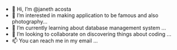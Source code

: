 - 👋 Hi, I’m @janeth acosta
- 👀 I’m interested in making  application to be famous and also photography...
- 🌱 I’m currently learning about database management system ...
- 💞️ I’m looking to collaborate on discovering things about coding ...
- 📫 You can reach me in my  email ...

<!---
lovemacken/lovemacken is a ✨ special ✨ repository because its `README.md` (this file) appears on your GitHub profile.
You can click the Preview link to take a look at your changes.
--->
